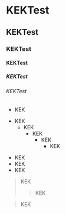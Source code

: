 # KEKTest
## KEKTest
### KEKTest
#### KEKTest
##### KEKTest
###### KEKTest

- KEK
+ KEK
  + KEK
    + KEK
      + KEK
        + KEK
* KEK
 * KEK
  * KEK

> KEK
> > KEK

> KEK
